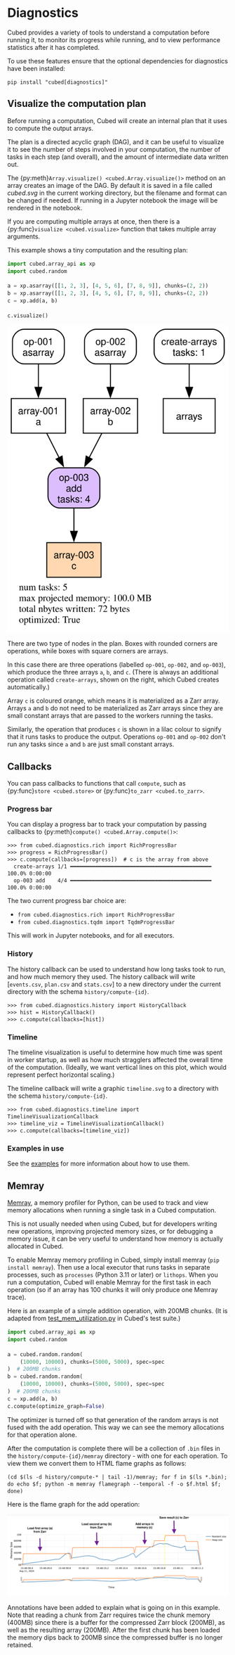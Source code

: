 # Diagnostics

Cubed provides a variety of tools to understand a computation before running it, to monitor its progress while running, and to view performance statistics after it has completed.

To use these features ensure that the optional dependencies for diagnostics have been installed:

```shell
pip install "cubed[diagnostics]"
```

## Visualize the computation plan

Before running a computation, Cubed will create an internal plan that it uses to compute the output arrays.

The plan is a directed acyclic graph (DAG), and it can be useful to visualize it to see the number of steps involved in your computation, the number of tasks in each step (and overall), and the amount of intermediate data written out.

The {py:meth}`Array.visualize() <cubed.Array.visualize()>` method on an array creates an image of the DAG. By default it is saved in a file called *cubed.svg* in the current working directory, but the filename and format can be changed if needed. If running in a Jupyter notebook the image will be rendered in the notebook.

If you are computing multiple arrays at once, then there is a {py:func}`visualize <cubed.visualize>` function that takes multiple array arguments.

This example shows a tiny computation and the resulting plan:

```python
import cubed.array_api as xp
import cubed.random

a = xp.asarray([[1, 2, 3], [4, 5, 6], [7, 8, 9]], chunks=(2, 2))
b = xp.asarray([[1, 2, 3], [4, 5, 6], [7, 8, 9]], chunks=(2, 2))
c = xp.add(a, b)

c.visualize()
```

![Cubed visualization of a tiny computation](../images/cubed-add.svg)

There are two type of nodes in the plan. Boxes with rounded corners are operations, while boxes with square corners are arrays.

In this case there are three operations (labelled `op-001`, `op-002`, and `op-003`), which produce the three arrays `a`, `b`, and `c`. (There is always an additional operation called `create-arrays`, shown on the right, which Cubed creates automatically.)

Array `c` is coloured orange, which means it is materialized as a Zarr array. Arrays `a` and `b` do not need to be materialized as Zarr arrays since they are small constant arrays that are passed to the workers running the tasks.

Similarly, the operation that produces `c` is shown in a lilac colour to signify that it runs tasks to produce the output. Operations `op-001` and `op-002` don't run any tasks since `a` and `b` are just small constant arrays.


## Callbacks

You can pass callbacks to functions that call `compute`, such as {py:func}`store <cubed.store>` or {py:func}`to_zarr <cubed.to_zarr>`.

### Progress bar

You can display a progress bar to track your computation by passing callbacks to {py:meth}`compute() <cubed.Array.compute()>`:

```ipython
>>> from cubed.diagnostics.rich import RichProgressBar
>>> progress = RichProgressBar()
>>> c.compute(callbacks=[progress])  # c is the array from above
  create-arrays 1/1 ━━━━━━━━━━━━━━━━━━━━━━━━━━━━━━━━━━━━━━━━━━━━━ 100.0% 0:00:00
  op-003 add    4/4 ━━━━━━━━━━━━━━━━━━━━━━━━━━━━━━━━━━━━━━━━━━━━━ 100.0% 0:00:00
```

The two current progress bar choice are:
- `from cubed.diagnostics.rich import RichProgressBar`
- `from cubed.diagnostics.tqdm import TqdmProgressBar`


This will work in Jupyter notebooks, and for all executors.



### History
The history callback can be used to understand how long tasks took to run, and how much memory they used. The history callback will write [`events.csv`, `plan.csv` and `stats.csv`] to a new directory under the current directory with the schema `history/compute-{id}`.


```ipython
>>> from cubed.diagnostics.history import HistoryCallback
>>> hist = HistoryCallback()
>>> c.compute(callbacks=[hist])
```


### Timeline
The timeline visualization is useful to determine how much time was spent in worker startup, as well as how much stragglers affected the overall time of the computation. (Ideally, we want vertical lines on this plot, which would represent perfect horizontal scaling.)

The timeline callback will write a graphic `timeline.svg` to a directory with the schema `history/compute-{id}`.


```ipython
>>> from cubed.diagnostics.timeline import TimelineVisualizationCallback
>>> timeline_viz = TimelineVisualizationCallback()
>>> c.compute(callbacks=[timeline_viz])
```

### Examples in use
See the [examples](https://github.com/cubed-dev/cubed/blob/main/examples/README.md) for more information about how to use them.

## Memray

[Memray](https://github.com/bloomberg/memray), a memory profiler for Python, can be used to track and view memory allocations when running a single task in a Cubed computation.

This is not usually needed when using Cubed, but for developers writing new operations, improving projected memory sizes, or for debugging a memory issue, it can be very useful to understand how memory is actually allocated in Cubed.

To enable Memray memory profiling in Cubed, simply install memray (`pip install memray`). Then use a local executor that runs tasks in separate processes, such as `processes` (Python 3.11 or later) or `lithops`. When you run a computation, Cubed will enable Memray for the first task in each operation (so if an array has 100 chunks it will only produce one Memray trace).

Here is an example of a simple addition operation, with 200MB chunks. (It is adapted from [test_mem_utilization.py](https://github.com/cubed-dev/cubed/blob/main/cubed/tests/test_mem_utilization.py) in Cubed's test suite.)

```python
import cubed.array_api as xp
import cubed.random

a = cubed.random.random(
    (10000, 10000), chunks=(5000, 5000), spec=spec
)  # 200MB chunks
b = cubed.random.random(
    (10000, 10000), chunks=(5000, 5000), spec=spec
)  # 200MB chunks
c = xp.add(a, b)
c.compute(optimize_graph=False)
```

The optimizer is turned off so that generation of the random arrays is not fused with the add operation. This way we can see the memory allocations for that operation alone.

After the computation is complete there will be a collection of `.bin` files in the `history/compute-{id}/memray` directory - with one for each operation. To view them we convert them to HTML flame graphs as follows:

```shell
(cd $(ls -d history/compute-* | tail -1)/memray; for f in $(ls *.bin); do echo $f; python -m memray flamegraph --temporal -f -o $f.html $f; done)
```

Here is the flame graph for the add operation:

![Memray temporal view of an 'add' operation](../images/memray-add.png)

Annotations have been added to explain what is going on in this example. Note that reading a chunk from Zarr requires twice the chunk memory (400MB) since there is a buffer for the compressed Zarr block (200MB), as well as the resulting array (200MB). After the first chunk has been loaded the memory dips back to 200MB since the compressed buffer is no longer retained.
